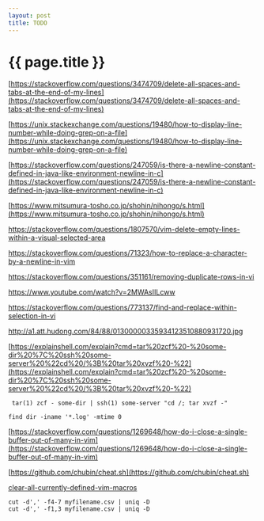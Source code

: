 ```yaml
---
layout: post
title: TODO
---
```

{{ page.title }}
=============

[https://stackoverflow.com/questions/3474709/delete-all-spaces-and-tabs-at-the-end-of-my-lines](https://stackoverflow.com/questions/3474709/delete-all-spaces-and-tabs-at-the-end-of-my-lines)

[https://unix.stackexchange.com/questions/19480/how-to-display-line-number-while-doing-grep-on-a-file](https://unix.stackexchange.com/questions/19480/how-to-display-line-number-while-doing-grep-on-a-file)

[https://stackoverflow.com/questions/247059/is-there-a-newline-constant-defined-in-java-like-environment-newline-in-c](https://stackoverflow.com/questions/247059/is-there-a-newline-constant-defined-in-java-like-environment-newline-in-c)

[https://www.mitsumura-tosho.co.jp/shohin/nihongo/s.html](https://www.mitsumura-tosho.co.jp/shohin/nihongo/s.html)

https://stackoverflow.com/questions/1807570/vim-delete-empty-lines-within-a-visual-selected-area

https://stackoverflow.com/questions/71323/how-to-replace-a-character-by-a-newline-in-vim

https://stackoverflow.com/questions/351161/removing-duplicate-rows-in-vi

https://www.youtube.com/watch?v=2MWAsIILcww

https://stackoverflow.com/questions/773137/find-and-replace-within-selection-in-vi

http://a1.att.hudong.com/84/88/01300000335934123510880931720.jpg

[https://explainshell.com/explain?cmd=tar%20zcf%20-%20some-dir%20%7C%20ssh%20some-server%20%22cd%20/%3B%20tar%20xvzf%20-%22](https://explainshell.com/explain?cmd=tar%20zcf%20-%20some-dir%20%7C%20ssh%20some-server%20%22cd%20/%3B%20tar%20xvzf%20-%22)

` tar(1) zcf - some-dir | ssh(1) some-server "cd /; tar xvzf -"`

`find dir -iname '*.log' -mtime 0`

[https://stackoverflow.com/questions/1269648/how-do-i-close-a-single-buffer-out-of-many-in-vim](https://stackoverflow.com/questions/1269648/how-do-i-close-a-single-buffer-out-of-many-in-vim)

[https://github.com/chubin/cheat.sh](https://github.com/chubin/cheat.sh)

[clear-all-currently-defined-vim-macros](https://stackoverflow.com/questions/2689520/clear-all-currently-defined-vim-macros)


```
cut -d',' -f4-7 myfilename.csv | uniq -D
cut -d',' -f1,3 myfilename.csv | uniq -D
```
